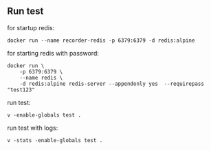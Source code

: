 ## Run test

for startup redis:

    docker run --name recorder-redis -p 6379:6379 -d redis:alpine

for starting redis with password:

    docker run \
        -p 6379:6379 \
        --name redis \
        -d redis:alpine redis-server --appendonly yes  --requirepass "test123" 

run test:

    v -enable-globals test .

run test with logs:

    v -stats -enable-globals test .
